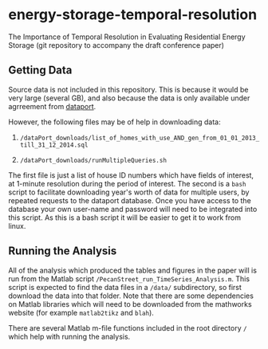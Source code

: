 # energy-storage-temporal-resolution
The Importance of Temporal Resolution in Evaluating Residential Energy Storage
(git repository to accompany the draft conference paper)

## Getting Data
Source data is not included in this repository. This is because it would be very large (several GB), and also because the data is only available under agrreement from [dataport](http://dataport.pecanstreet.org/).


However, the following files may be of help in downloading data:

1) `/dataPort_downloads/list_of_homes_with_use_AND_gen_from_01_01_2013_till_31_12_2014.sql`

2) `/dataPort_downloads/runMultipleQueries.sh`


The first file is just a list of house ID numbers which have fields of interest, at 1-minute resolution during the period of interest. The second is a `bash` script to facilitate downloading year's worth of data for multiple users, by repeated requests to the dataport database. Once you have access to the database your own user-name and password will need to be integrated into this script. As this is a bash script it will be easier to get it to work from linux.


## Running the Analysis
All of the analysis which produced the tables and figures in the paper will is run from the Matlab script `/PecanStreet_run_TimeSeries_Analysis.m`. This script is expected to find the data files in a `/data/` subdirectory, so first download the data into that folder. Note that there are some dependencies on Matlab libraries which will need to be downloaded from the mathworks website (for example `matlab2tikz` and `blah`).


There are several Matlab m-file functions included in the root directory `/` which help with running the analysis.
